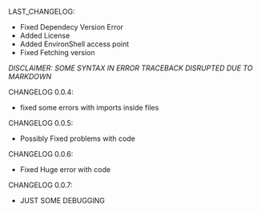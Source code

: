 
LAST_CHANGELOG:
* Fixed Dependecy Version Error
* Added License
* Added EnvironShell access point
* Fixed Fetching version



*DISCLAIMER: SOME SYNTAX IN ERROR TRACEBACK DISRUPTED DUE TO MARKDOWN*


CHANGELOG 0.0.4:
 * fixed some errors with imports inside files

CHANGELOG 0.0.5:
 * Possibly Fixed problems with code


CHANGELOG 0.0.6:
 * Fixed Huge error with code

CHANGELOG 0.0.7:
* JUST SOME DEBUGGING